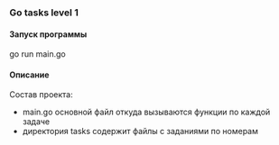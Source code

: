 ### Go tasks level 1

#### Запуск программы
go run main.go
#### Описание

Состав проекта:
- main.go основной файл откуда вызываются функции по каждой задаче
- директория tasks содержит файлы с заданиями по номерам
